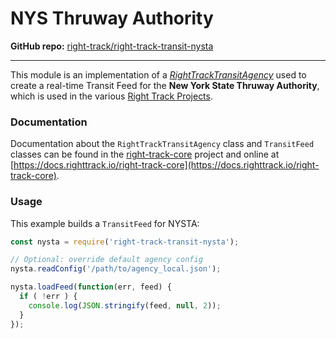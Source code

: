 NYS Thruway Authority
=====================

**GitHub repo:** [right-track/right-track-transit-nysta](https://github.com/right-track/right-track-transit-nysta)

---

This module is an implementation of a [_RightTrackTransitAgency_](https://github.com/right-track/right-track-core#right-track-transit-agency)
used to create a real-time Transit Feed for the **New York State Thruway Authority**, which is used in the various
[Right Track Projects](https://github.com/right-track).


### Documentation

Documentation about the `RightTrackTransitAgency` class and `TransitFeed` classes can be found in the
[right-track-core](https://github.com/right-track/right-track-core) project
and online at [https://docs.righttrack.io/right-track-core](https://docs.righttrack.io/right-track-core).

### Usage

This example builds a `TransitFeed` for NYSTA:

```javascript
const nysta = require('right-track-transit-nysta');

// Optional: override default agency config
nysta.readConfig('/path/to/agency_local.json');

nysta.loadFeed(function(err, feed) {
  if ( !err ) {
    console.log(JSON.stringify(feed, null, 2));
  }
});
```